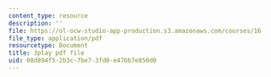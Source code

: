 ```yaml
---
content_type: resource
description: ''
file: https://ol-ocw-studio-app-production.s3.amazonaws.com/courses/16-660j-introduction-to-lean-six-sigma-methods-january-iap-2012/08d894f52b3c7be73fd0e476b7e850d0_Swo3Lvw7ivg.pdf
file_type: application/pdf
resourcetype: Document
title: 3play pdf file
uid: 08d894f5-2b3c-7be7-3fd0-e476b7e850d0
---
```

